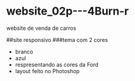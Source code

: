 # website_02p---4Burn-r
website de venda de carros

##site responsivo
###tema com 2 cores 
 - branco
 - azul
 - respresentando as cores da Ford
 - layout feito no Photoshop